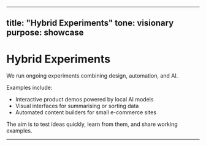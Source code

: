 
---
title: "Hybrid Experiments"
tone: visionary
purpose: showcase
---

# Hybrid Experiments

We run ongoing experiments combining design, automation, and AI.

Examples include:
- Interactive product demos powered by local AI models  
- Visual interfaces for summarising or sorting data  
- Automated content builders for small e-commerce sites

The aim is to test ideas quickly, learn from them, and share working examples.

---
